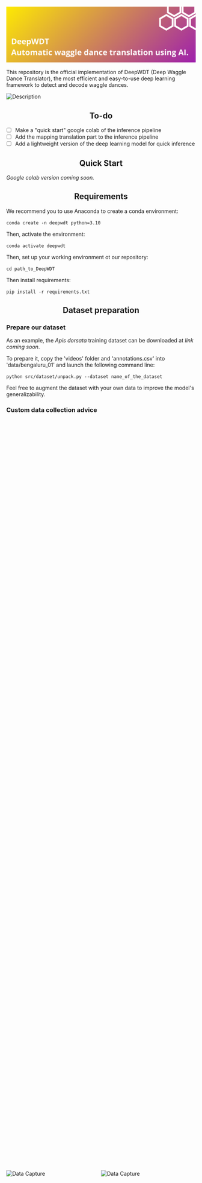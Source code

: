![alt text](docs/DeepWDT.png)

This repository is the official implementation of DeepWDT (Deep Waggle Dance Translator), the most efficient and easy-to-use deep learning framework to detect and decode waggle dances.

![Description](docs/example.gif)

## <div align="center">To-do</div>
- [ ] Make a "quick start" google colab of the inference pipeline
- [ ] Add the mapping translation part to the inference pipeline 
- [ ] Add a lightweight version of the deep learning model for quick inference

## <div align="center">Quick Start</div>

*Google colab version coming soon.*

## <div align="center">Requirements</div>

We recommend you to use Anaconda to create a conda environment:
```Shell
conda create -n deepwdt python=3.10
```

Then, activate the environment:
```Shell
conda activate deepwdt
```

Then, set up your working environment ot our repository:
```Shell
cd path_to_DeepWDT
```

Then install requirements:
```Shell
pip install -r requirements.txt 
```

## <div align="center">Dataset preparation</div>

### Prepare our dataset

As an example, the *Apis dorsata* training dataset can be downloaded at *link coming soon*.  

To prepare it, copy the 'videos' folder and 'annotations.csv' into 'data/bengaluru_01' and launch the following command line:
```Shell
python src/dataset/unpack.py --dataset name_of_the_dataset
```

Feel free to augment the dataset with your own data to improve the model's generalizability.

### Custom data collection advice

<div style="display: flex; justify-content: center; align-items: center; height: 100vh;">
  <img src="docs/data_capture.png" alt="Data Capture" width="300"/>
  <img src="docs/hive.png" alt="Data Capture" width="300"/>
</div>

As an example, for *Apis mellifera* videos, we recommend to capture videos with the camera pointing directly and straight at the hive frame and with the hive frame being fully inside the video frame. An ibservation hive is the optimal setup.

For technical details, please refer to the inference part.

## <div align="center">Training and Validation</div>

### Training
To retrain the network on the training dataset, you can use the following command line:

```Shell
python main.py --mode train --config src/config/train.yaml
```

If using our training dataset, you can use the config file located at *src/config/train.yaml* in our repository.

We recommend to use MLflow to follow the training metrics. To do this, set "MLFLOW" to "true" in the training config file and launch the MLflow session with:

```Shell
mlflow ui
```

### Validation

To run the validation using specific weights, use the following command line:

```Shell
python main.py --mode eval --configuration src/config/eval.yaml
```

Don't forget to check that the configuration matches the one used when training the weights and to add the path to your trained weights at eval:model:resume in the yaml configuration file.

## <div align="center">Inference</div>

### Infer on a new dataset

```Shell
python main.py --mode infer --configuration src/config/infer.yaml
```

Our training dataset is made of videos taken at 30 fps, with a definition of 1920x1080 and downscaled by 0.5x, which helps to reduce the inference time.

Thus, if you use our weight, we suggest to use 30 fps 1920x1080 videos and a downscale_factor of 0.5.

### Translation to geographic coordinates

In order to properly translate dances to geographic targets, videos should be named as the following template: video-name_x_y_yyyy_mm_dd_hh_mm_ss.

*Translation part will be added soon.*

### Use outputs from the model to augment the training dataset

*Coming soon.*

## <div align="center">License</div>

Our software is released under the MIT license.

## <div align="center">Contact</div>

DeepWDT is developed and maintained by Sylvain Grison (sylvain.grison@fieldphenomics.com).
